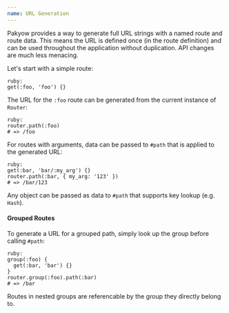```yaml
---
name: URL Generation
---
```


Pakyow provides a way to generate full URL strings with a named route and route data. This means the URL is defined once (in the route definition) and can be used throughout the application without duplication. API changes are much less menacing.

Let's start with a simple route:

    ruby:
    get(:foo, 'foo') {}

The URL for the `:foo` route can be generated from the current instance of `Router`:

    ruby:
    router.path(:foo)
    # => /foo

For routes with arguments, data can be passed to `#path` that is applied to the generated URL:

    ruby:
    get(:bar, 'bar/:my_arg') {}
    router.path(:bar, { my_arg: '123' })
    # => /bar/123

Any object can be passed as data to `#path` that supports key lookup (e.g. `Hash`).

#### Grouped Routes

To generate a URL for a grouped path, simply look up the group before calling `#path`:

    ruby:
    group(:foo) {
      get(:bar, 'bar') {}
    }
    router.group(:foo).path(:bar)
    # => /bar

Routes in nested groups are referencable by the group they directly belong to.
